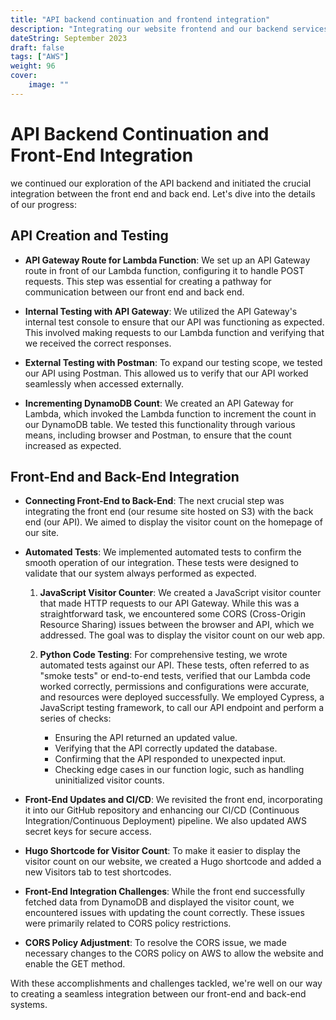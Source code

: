 ```yaml
---
title: "API backend continuation and frontend integration"
description: "Integrating our website frontend and our backend services to create an example visitor counter stat."
dateString: September 2023
draft: false
tags: ["AWS"]
weight: 96
cover:
    image: ""
---
```


# API Backend Continuation and Front-End Integration

we continued our exploration of the API backend and initiated the crucial integration between the front end and back end. Let's dive into the details of our progress:

## API Creation and Testing

- **API Gateway Route for Lambda Function**: We set up an API Gateway route in front of our Lambda function, configuring it to handle POST requests. This step was essential for creating a pathway for communication between our front end and back end.

- **Internal Testing with API Gateway**: We utilized the API Gateway's internal test console to ensure that our API was functioning as expected. This involved making requests to our Lambda function and verifying that we received the correct responses.

- **External Testing with Postman**: To expand our testing scope, we tested our API using Postman. This allowed us to verify that our API worked seamlessly when accessed externally.

- **Incrementing DynamoDB Count**: We created an API Gateway for Lambda, which invoked the Lambda function to increment the count in our DynamoDB table. We tested this functionality through various means, including browser and Postman, to ensure that the count increased as expected.

## Front-End and Back-End Integration

- **Connecting Front-End to Back-End**: The next crucial step was integrating the front end (our resume site hosted on S3) with the back end (our API). We aimed to display the visitor count on the homepage of our site.

- **Automated Tests**: We implemented automated tests to confirm the smooth operation of our integration. These tests were designed to validate that our system always performed as expected.

  1. **JavaScript Visitor Counter**: We created a JavaScript visitor counter that made HTTP requests to our API Gateway. While this was a straightforward task, we encountered some CORS (Cross-Origin Resource Sharing) issues between the browser and API, which we addressed. The goal was to display the visitor count on our web app.

  2. **Python Code Testing**: For comprehensive testing, we wrote automated tests against our API. These tests, often referred to as "smoke tests" or end-to-end tests, verified that our Lambda code worked correctly, permissions and configurations were accurate, and resources were deployed successfully. We employed Cypress, a JavaScript testing framework, to call our API endpoint and perform a series of checks:

     - Ensuring the API returned an updated value.
     - Verifying that the API correctly updated the database.
     - Confirming that the API responded to unexpected input.
     - Checking edge cases in our function logic, such as handling uninitialized visitor counts.

- **Front-End Updates and CI/CD**: We revisited the front end, incorporating it into our GitHub repository and enhancing our CI/CD (Continuous Integration/Continuous Deployment) pipeline. We also updated AWS secret keys for secure access.

- **Hugo Shortcode for Visitor Count**: To make it easier to display the visitor count on our website, we created a Hugo shortcode and added a new Visitors tab to test shortcodes.

- **Front-End Integration Challenges**: While the front end successfully fetched data from DynamoDB and displayed the visitor count, we encountered issues with updating the count correctly. These issues were primarily related to CORS policy restrictions.

- **CORS Policy Adjustment**: To resolve the CORS issue, we made necessary changes to the CORS policy on AWS to allow the website and enable the GET method.

With these accomplishments and challenges tackled, we're well on our way to creating a seamless integration between our front-end and back-end systems. 
